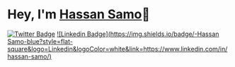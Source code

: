 # Hey, I'm <a href="https://www.linkedin.com/in/hassan-samo">Hassan Samo</a>👋

[![Twitter Badge](https://img.shields.io/badge/-@HassanSamo9-1ca0f1?style=flat-square&labelColor=1ca0f1&logo=twitter&logoColor=white&link=https://twitter.com/HassanSamo9)](https://twitter.com/HassanSamo9) 
[![Linkedin Badge](https://img.shields.io/badge/-Hassan Samo-blue?style=flat-square&logo=Linkedin&logoColor=white&link=https://www.linkedin.com/in/hassan-samo/)](https://www.linkedin.com/in/hassan-samo/)
